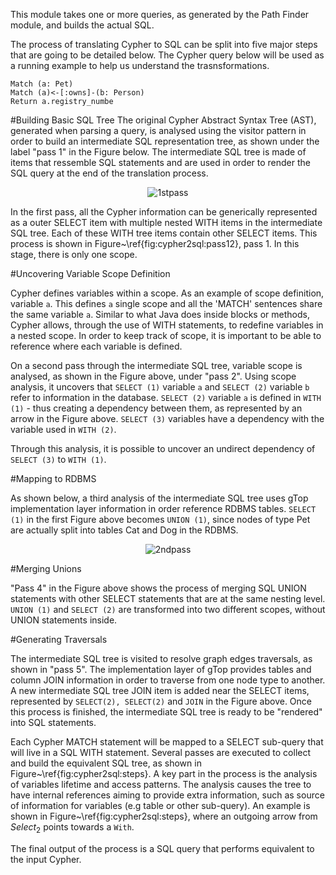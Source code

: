 This module takes one or more queries, as generated by the Path Finder module, and builds the actual SQL.

The process of translating Cypher to SQL can be split into five major steps that are going to be detailed below. The Cypher query below will be used
as a running example to help us understand the trasnsformations.

```
Match (a: Pet) 
Match (a)<-[:owns]-(b: Person)
Return a.registry_numbe
```

#Building Basic SQL Tree
The original Cypher Abstract Syntax Tree (AST), generated when parsing a query, is analysed using the visitor pattern in order 
to build an intermediate SQL representation tree, as shown under the label "pass 1" in the Figure below. The intermediate SQL tree is made of items that ressemble SQL statements and are used in order to render the SQL query at the end of the translation process.


<p align="center">
  <img src="../docs/cypher2sqlexpansion1.png?raw=true" alt="1stpass"/>
</p>

In the first pass, all the Cypher information can be generically represented as a outer SELECT item with multiple nested WITH items in the intermediate SQL tree. Each of these WITH tree items contain other SELECT items. This process is shown in Figure~\ref{fig:cypher2sql:pass12}, pass 1. In this stage, there is only one scope. 

#Uncovering Variable Scope Definition

Cypher defines variables within a scope. As an example of scope definition, 
variable `a`. This defines `a` single scope and all the 'MATCH' sentences share the same variable `a`. 
Similar to what Java does inside blocks or methods, Cypher allows, through the use of WITH statements, 
to redefine variables in a nested scope. In order to keep track of scope, it is important to be able to reference where 
each variable is defined.

On a second pass through the intermediate SQL tree, variable scope is analysed, as shown in the Figure above, under "pass 2". 
Using scope analysis, it uncovers that `SELECT (1)` variable `a` and `SELECT (2)` variable `b` refer to information in the database. 
`SELECT (2)` variable `a` is defined in `WITH (1)` - thus creating a dependency between them, as represented by an arrow in
the Figure above. `SELECT (3)` variables have a dependency with the variable used in `WITH (2)`. 

Through this analysis, it is possible to uncover an undirect dependency of `SELECT (3)` to `WITH (1)`.


#Mapping to RDBMS

As shown below, a third analysis of the intermediate SQL tree uses gTop implementation layer information in order reference RDBMS tables. 
`SELECT (1)` in the first Figure above becomes `UNION (1)`, since nodes of type Pet are actually split into tables Cat and Dog in the RDBMS.

<p align="center">
  <img src="../docs/cypher2sqlexpansion2.png?raw=true" alt="2ndpass"/>
</p>

#Merging Unions

"Pass 4" in the Figure above shows the process of merging SQL UNION statements with other SELECT statements that are at the same nesting level. 
`UNION (1)` and `SELECT (2)` are transformed into two different scopes, without UNION statements inside.

#Generating Traversals

The intermediate SQL tree is visited to resolve graph edges traversals, as shown in "pass 5". The implementation layer of gTop provides tables 
and column JOIN information in order to traverse from one node type to another. A new intermediate SQL tree JOIN item is added near the SELECT items,
represented by `SELECT(2), SELECT(2)` and `JOIN` in the Figure above. Once this process is finished, the intermediate SQL tree is ready to be "rendered"
into SQL statements.

Each Cypher MATCH statement will be mapped to a SELECT sub-query that will live in a SQL WITH statement. Several passes are executed to collect and build the equivalent SQL tree, as shown in Figure~\ref{fig:cypher2sql:steps}. A key part in the process is the analysis of variables lifetime and access patterns. The analysis causes the tree to have internal references aiming to provide extra information, such as source of information for variables (e.g table or other sub-query). An example is shown in Figure~\ref{fig:cypher2sql:steps}, where an outgoing arrow from $Select_2$ points towards a `With`.

The final output of the process is a SQL query that performs equivalent to the input Cypher.
